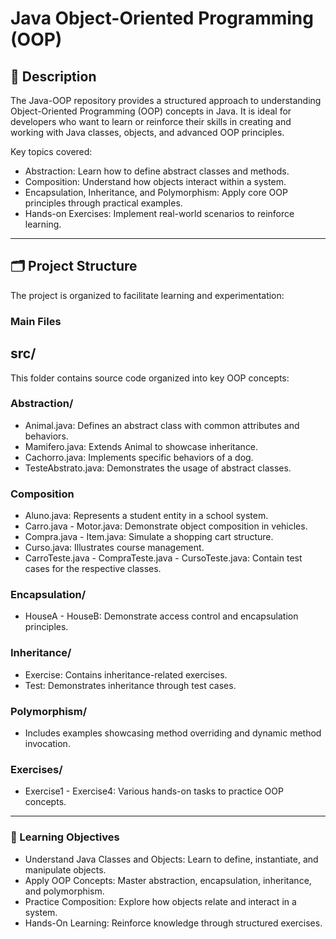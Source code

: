 # Java Object-Oriented Programming (OOP)

## 📘 Description
The Java-OOP repository provides a structured approach to understanding Object-Oriented Programming (OOP) concepts in Java. It is ideal for developers who want to learn or reinforce their skills in creating and working with Java classes, objects, and advanced OOP principles.

Key topics covered:

- Abstraction: Learn how to define abstract classes and methods.
- Composition: Understand how objects interact within a system.
- Encapsulation, Inheritance, and Polymorphism: Apply core OOP principles through practical examples.
- Hands-on Exercises: Implement real-world scenarios to reinforce learning.

---

## 🗂️ Project Structure
The project is organized to facilitate learning and experimentation:

### Main Files
## **src/**
This folder contains source code organized into key OOP concepts:

### **Abstraction/**
- Animal.java: Defines an abstract class with common attributes and behaviors.
- Mamifero.java: Extends Animal to showcase inheritance.
- Cachorro.java: Implements specific behaviors of a dog.
- TesteAbstrato.java: Demonstrates the usage of abstract classes.

### **Composition**
- Aluno.java: Represents a student entity in a school system.
- Carro.java - Motor.java: Demonstrate object composition in vehicles.
- Compra.java - Item.java: Simulate a shopping cart structure.
- Curso.java: Illustrates course management.
- CarroTeste.java - CompraTeste.java - CursoTeste.java: Contain test cases for the respective classes.

### **Encapsulation/**
- HouseA - HouseB: Demonstrate access control and encapsulation principles.

### **Inheritance/**
- Exercise: Contains inheritance-related exercises.
- Test: Demonstrates inheritance through test cases.

### **Polymorphism/**
- Includes examples showcasing method overriding and dynamic method invocation.

### **Exercises/**
- Exercise1 - Exercise4: Various hands-on tasks to practice OOP concepts.

---

### 🎯 Learning Objectives
- Understand Java Classes and Objects: Learn to define, instantiate, and manipulate objects.
- Apply OOP Concepts: Master abstraction, encapsulation, inheritance, and polymorphism.
- Practice Composition: Explore how objects relate and interact in a system.
- Hands-On Learning: Reinforce knowledge through structured exercises.
